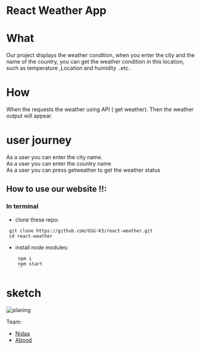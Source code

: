 
# React Weather App

# What

Our project displays the weather condition, when you enter the city and the name of the country, you can get the weather condition in this location, such as temperature ,Location and humidity ..etc.

# How

When the requests the weather using API ( get weather).
Then the weather output will appear.

# user journey

As a user you can enter the city name.<br>
As a user you can enter the country name<br>
As a user you can press getweather to get the weather status<br>

## How to use our website !!:

### In terminal

- clone these repo:

```
 git clone https://github.com/GSG-K3/react-weather.git
 cd react-weather
```

- install node modules:
  ```
   npm i
   npm start
   ``
  ```

# sketch

![planing](https://user-images.githubusercontent.com/56642598/78006553-d6afbb00-7345-11ea-9e0d-fa0f710098fd.png)

Team:<br>

- [Nidaa](https://github.com/nidaa-awawdeh)
- [Abood](https://github.com/aboodswiti)
